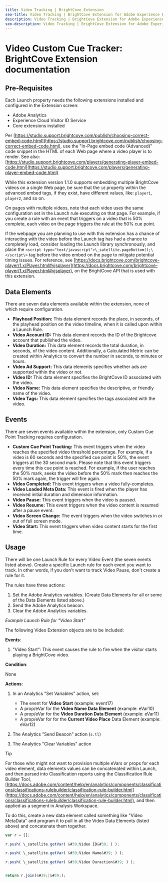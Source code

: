 ```yaml
---
title: Video Tracking | BrightCove Extension
seo-title: Video Tracking | BrightCove Extension for Adobe Experience Platform Launch
description: Video Tracking | BrightCove Extension for Adobe Experience Platform Launch
seo-description: Video Tracking | BrightCove Extension for Adobe Experience Platform Launch
---
```


# Video Custom Cue Tracker: BrightCove Extension documentation

## Pre-Requisites

Each Launch property needs the following extensions installed and configured in the Extension screen:

* Adobe Analytics
* Experience Cloud Visitor ID Service
* Core extensions installed

Per [https://studio.support.brightcove.com/publish/choosing-correct-embed-code.html](https://studio.support.brightcove.com/publish/choosing-correct-embed-code.html), use the &quot;In-Page embed code (Advanced)&quot; code snippet in the HTML of each Web page where a video player is to render. See also: [https://studio.support.brightcove.com/players/generating-player-embed-code.html](https://studio.support.brightcove.com/players/generating-player-embed-code.html)

While this extension version 1.1.0 supports embedding multiple BrightCove videos on a single Web page, be sure that the `id` property within the advanced embed tags, if they exist, have different values, like: `player1`, `player2`, and so on.

On pages with multiple videos, note that each video uses the same configuration set in the Launch rule executing on that page. For example, if you create a rule with an event that triggers on a video that is 50% complete, each video on the page triggers the rule at the 50% cue point.

If the webpage you are planning to use with this extension has a chance of interacting with the video before the Launch tag has had a chance to completely load, consider loading the Launch library synchronously, and place the `<script type="text/javascript">\_satellite.pageBottom();\</script\>` tag before the video embed on the page to mitigate potential timing issues. For reference, see [https://docs.brightcove.com/brightcove-player/1.x/Player.html#vjsplayer](https://docs.brightcove.com/brightcove-player/1.x/Player.html#vjsplayer), on the BrightCove API that is used with this extension.

## Data Elements

There are seven data elements available within the extension, none of which require configuration.

* **Playhead Position:** This data element records the place, in seconds, of the playhead position on the video timeline, when it is called upon within a Launch Rule.
* **Video Account ID:** This data element records the ID of the Brightcove account that published the video.
* **Video Duration:** This data element records the total duration, in seconds, of the video content. Additionally, a Calculated Metric can be created within Analytics to convert the number in seconds, to minutes or hours.
* **Video Ad Support:** This data elements specifies whether ads are supported within the video or not.
* **Video ID:** This data element specifies the BrightCove ID associated with the video.
* **Video Name:** This data element specifies the descriptive, or friendly name of the video.
* **Video Tags:** This data element specifies the tags associated with the video.

## Events

There are seven events available within the extension, only Custom Cue Point Tracking requires configuration.

* **Custom Cue Point Tracking:** This event triggers when the video reaches the specified video threshold percentage. For example, if a video is 60 seconds and the specified cue point is 50%, the event triggers at the 30 second mark.
  Please note that this event triggers every time this cue point is reached. For example, if the user reaches the 50% mark, seeks the video before the 50% mark then reaches the 50% mark again, the trigger will fire again.
* **Video Completed:** This event triggers when a video fully-completes.
* **Video Loaded Meta Data:** This event is fired when the player has received initial duration and dimension information.
* **Video Pause:** This event triggers when the video is paused.
* **Video Resume:** This event triggers when the video content is resumed after a pause event.
* **Video Screen Change:** The event triggers when the video switches in or out of full screen mode.
* **Video Start:** This event triggers when video content starts for the first time.

## Usage

There will be one Launch Rule for every Video Event (the seven events listed above). Create a specific Launch rule for each event you want to track. In other words, if you don&#39;t want to track Video Pause, don&#39;t create a rule for it.

The rules have three actions:

1. Set the Adobe Analytics variables. (Create Data Elements for all or some of the Data Elements listed above.)
1. Send the Adobe Analytics beacon.
1. Clear the Adobe Analytics variables.

_Example Launch Rule for &quot;Video Start&quot;_

The following Video Extension objects are to be included:

**Events**:

1. &quot;Video Start&quot;: This event causes the rule to fire when the visitor starts playing a BrightCove video.

**Condition**: 

None

**Actions**:

1. In an Analytics &quot;Set Variables&quot; action, set:

    * The event for **Video Start** (example: event17)
    * A prop/eVar for the **Video Name Data Element** (example: eVar10)
    * A prop/eVar for the **Video Duration Data Element** (example: eVar11)
    * A prop/eVar for for the **Current Video Place** Data Element (example: eVar12)

1. The Analytics &quot;Send Beacon&quot; action (`s.tl`)
1. The Analytics &quot;Clear Variables&quot; action

>[!Tip]
>
>For those who might not want to provision multiple eVars or props for each video element, data elements values can be concatenated within Launch, and then parsed into Classification reports using the Classification Rule Builder Tool, [https://docs.adobe.com/content/help/en/analytics/components/classifications/classifications-rulebuilder/classification-rule-builder.html](https://docs.adobe.com/content/help/en/analytics/components/classifications/classifications-rulebuilder/classification-rule-builder.html), and then applied as a segment in Analysis Workspace.
>
>To do this, create a new data element called something like &quot;Video MetaData&quot; and program it to pull in all the Video Data Elements (listed above) and concatenate them together.

```javascript
var r = [];

r.push( \_satellite.getVar( &#39;Video ID&#39; ) );

r.push( \_satellite.getVar( &#39;Video Name&#39; ) );

r.push( \_satellite.getVar( &#39;Video Duraction&#39; ) );


return r.join(&#39;|&#39;);
```
